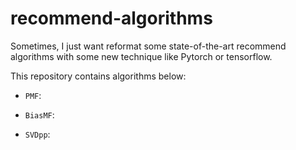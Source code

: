 # recommend-algorithms
Sometimes, I just want reformat some state-of-the-art recommend algorithms with some new technique like Pytorch or tensorflow.

This repository contains algorithms below:

* `PMF`:

* `BiasMF`:

* `SVDpp`:


